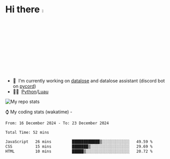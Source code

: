 # Hi there <img src="https://media.giphy.com/media/hvRJCLFzcasrR4ia7z/giphy.gif" width="5%"></a>
- 🥽 &nbsp;I’m currently working on [datalose](https://www.roblox.com/games/16971245917) and datalose assistant (discord bot on [pycord](https://github.com/Pycord-Development/pycord))
- 👨‍💻 &nbsp;[Python](https://python.org)/[Luau](https://luau.org)

<img alt="My repo stats" src="https://github-readme-stats.vercel.app/api?username=FrostX-Official&show_icons=true&theme=radical">

⌚ My coding stats (wakatime) -

<!--START_SECTION:waka-->

```txt
From: 16 December 2024 - To: 23 December 2024

Total Time: 52 mins

JavaScript   26 mins         ████████████▒░░░░░░░░░░░░   49.59 %
CSS          15 mins         ███████▒░░░░░░░░░░░░░░░░░   29.69 %
HTML         10 mins         █████▒░░░░░░░░░░░░░░░░░░░   20.72 %
```

<!--END_SECTION:waka-->
